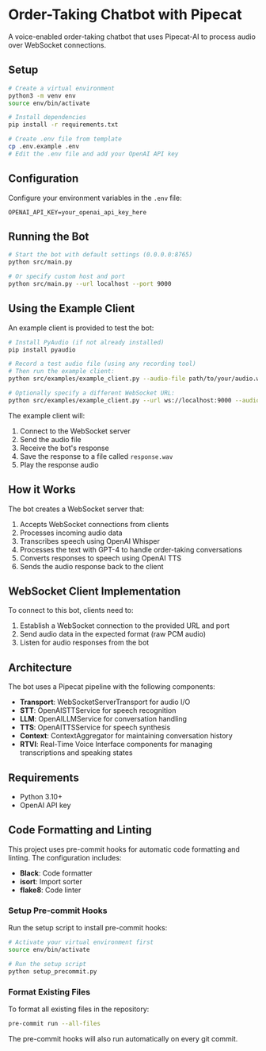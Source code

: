 # Order-Taking Chatbot with Pipecat

A voice-enabled order-taking chatbot that uses Pipecat-AI to process audio over WebSocket connections.

## Setup

```bash
# Create a virtual environment
python3 -m venv env
source env/bin/activate

# Install dependencies
pip install -r requirements.txt

# Create .env file from template
cp .env.example .env
# Edit the .env file and add your OpenAI API key
```

## Configuration

Configure your environment variables in the `.env` file:

```
OPENAI_API_KEY=your_openai_api_key_here
```

## Running the Bot

```bash
# Start the bot with default settings (0.0.0.0:8765)
python src/main.py

# Or specify custom host and port
python src/main.py --url localhost --port 9000
```

## Using the Example Client

An example client is provided to test the bot:

```bash
# Install PyAudio (if not already installed)
pip install pyaudio

# Record a test audio file (using any recording tool)
# Then run the example client:
python src/examples/example_client.py --audio-file path/to/your/audio.wav

# Optionally specify a different WebSocket URL:
python src/examples/example_client.py --url ws://localhost:9000 --audio-file path/to/your/audio.wav
```

The example client will:
1. Connect to the WebSocket server
2. Send the audio file
3. Receive the bot's response
4. Save the response to a file called `response.wav`
5. Play the response audio

## How it Works

The bot creates a WebSocket server that:

1. Accepts WebSocket connections from clients
2. Processes incoming audio data
3. Transcribes speech using OpenAI Whisper
4. Processes the text with GPT-4 to handle order-taking conversations
5. Converts responses to speech using OpenAI TTS
6. Sends the audio response back to the client

## WebSocket Client Implementation

To connect to this bot, clients need to:

1. Establish a WebSocket connection to the provided URL and port
2. Send audio data in the expected format (raw PCM audio)
3. Listen for audio responses from the bot

## Architecture

The bot uses a Pipecat pipeline with the following components:

- **Transport**: WebSocketServerTransport for audio I/O
- **STT**: OpenAISTTService for speech recognition
- **LLM**: OpenAILLMService for conversation handling
- **TTS**: OpenAITTSService for speech synthesis
- **Context**: ContextAggregator for maintaining conversation history
- **RTVI**: Real-Time Voice Interface components for managing transcriptions and speaking states

## Requirements

- Python 3.10+
- OpenAI API key

## Code Formatting and Linting

This project uses pre-commit hooks for automatic code formatting and linting. The configuration includes:

- **Black**: Code formatter
- **isort**: Import sorter
- **flake8**: Code linter

### Setup Pre-commit Hooks

Run the setup script to install pre-commit hooks:

```bash
# Activate your virtual environment first
source env/bin/activate

# Run the setup script
python setup_precommit.py
```

### Format Existing Files

To format all existing files in the repository:

```bash
pre-commit run --all-files
```

The pre-commit hooks will also run automatically on every git commit.